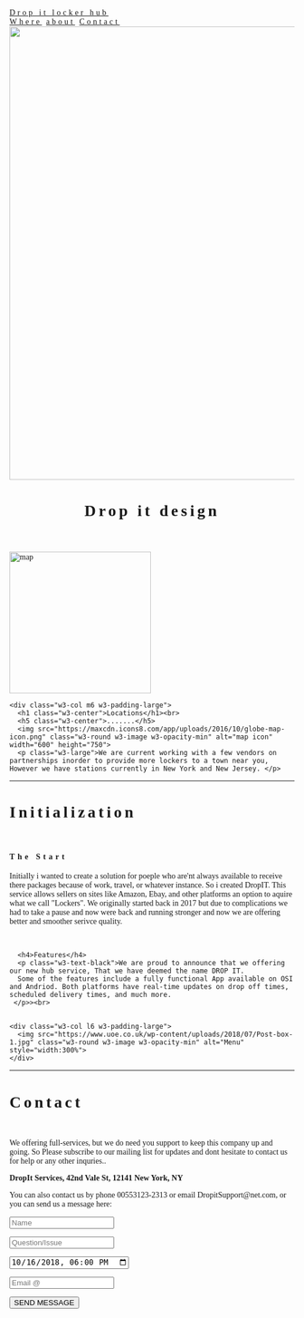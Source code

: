 <html>
<title>W3.CSS Template</title>
<meta charset="UTF-8">
<meta name="viewport" content="width=device-width, initial-scale=1">
<link rel="stylesheet" href="https://www.w3schools.com/w3css/4/w3.css">
<style>
body {font-family: "Times New Roman", Georgia, Serif;}
h1,h2,h3,h4,h5,h6 {
    font-family: "Playfair Display";
    letter-spacing: 5px;
}
</style>
<body>

<!-- Navbar (sit on top) -->
<div class="w3-top">
  <div class="w3-bar w3-white w3-padding w3-card" style="letter-spacing:4px;">
    <a href="#home" class="w3-bar-item w3-button">Drop it locker hub</a>
    <!-- Right-sided navbar links. Hide them on small screens -->
    <div class="w3-right w3-hide-small">
      <a href="#about" class="w3-bar-item w3-button">Where</a>
      <a href="#menu" class="w3-bar-item w3-button">about</a>
      <a href="#contact" class="w3-bar-item w3-button">Contact</a>
    </div>
  </div>
</div>

<!-- Header -->
<header class="w3-display-container w3-content w3-wide" style="max-width:1600px;min-width:500px" id="home">
  <img class="w3-image" src="https://sõnumid.ee/wp-content/uploads/2018/10/SOL9907-copy.jpg" alt="Hamburger Catering" width="1600" height="800">
  <div class="w3-display-bottomleft w3-padding-large w3-opacity">
    <h1 class="w3-xxlarge">Drop it design</h1>
  </div>
</header>

<!-- Page content -->
<div class="w3-content" style="max-width:1100px">

  <!-- About Section -->
  <div class="w3-row w3-padding-64" id="about">
    <div class="w3-col m6 w3-padding-large w3-hide-small">
     <img src="https://maxcdn.icons8.com/app/uploads/2016/10/globe-map-icon.png" class="w3-round w3-image w3-opacity-min" alt="map" width="250" height="250">
    </div>

    <div class="w3-col m6 w3-padding-large">
      <h1 class="w3-center">Locations</h1><br>
      <h5 class="w3-center">.......</h5>
      <img src="https://maxcdn.icons8.com/app/uploads/2016/10/globe-map-icon.png" class="w3-round w3-image w3-opacity-min" alt="map icon" width="600" height="750">
      <p class="w3-large">We are current working with a few vendors on partnerships inorder to provide more lockers to a town near you, However we have stations currently in New York and New Jersey. </p>

  </div>
  
  <hr>
  
  <!-- Menu Section -->
  <div class="w3-row w3-padding-64" id="menu">
    <div class="w3-col l6 w3-padding-large">
      <h1 class="w3-center">Initialization</h1><br>
      <h4> The Start</h4>
      <p class= "w3-text-black"> Initially i wanted to create a solution for poeple who are'nt always available to receive there packages because of work, travel, or whatever instance. So i created DropIT. This service allows sellers on sites like Amazon, Ebay, and other platforms an option to aquire what we call "Lockers". We originally started back in 2017 but due to complications we had to take a pause and now were back and running stronger and now we are offering better and smoother serivce quality.</p><br>
    
      <h4>Features</h4>
      <p class="w3-text-black">We are proud to announce that we offering our new hub service, That we have deemed the name DROP IT.
      Some of the features include a fully functional App available on OSI and Andriod. Both platforms have real-time updates on drop off times, scheduled delivery times, and much more.
     </p>><br>
     
 
    <div class="w3-col l6 w3-padding-large">
      <img src="https://www.uoe.co.uk/wp-content/uploads/2018/07/Post-box-1.jpg" class="w3-round w3-image w3-opacity-min" alt="Menu" style="width:300%">
    </div>
  </div>

  <hr>

  <!-- Contact Section -->
  <div class="w3-container w3-padding-64" id="contact">
    <h1>Contact</h1><br>
    <p>We offering full-services, but we do need you support to keep this company up and going. So Please subscribe to our mailing list for updates and dont hesitate to contact us for help or any other inquries..</p>
    <p class="w3-text-blue-grey w3-large"><b>DropIt Services, 42nd Vale St, 12141 New York, NY</b></p>
    <p>You can also contact us by phone 00553123-2313 or email DropitSupport@net.com, or you can send us a message here:</p>
    <form action="/action_page.php" target="_blank">
      <p><input class="w3-input w3-padding-16" type="text" placeholder="Name" required name="Name"></p>
      <p><input class="w3-input w3-padding-16" type="text" placeholder="Question/Issue" required name="People"></p>
      <p><input class="w3-input w3-padding-16" type="datetime-local" placeholder="Date and time" required name="date" value="2018-10-16T18:00"></p>
      <p><input class="w3-input w3-padding-16" type="text" placeholder="Email @" required name="Message"></p>
      <p><button class="w3-button w3-light-grey w3-section" type="submit">SEND MESSAGE</button></p>
    </form>
  </div>
  
<!-- End page content -->
</div>
